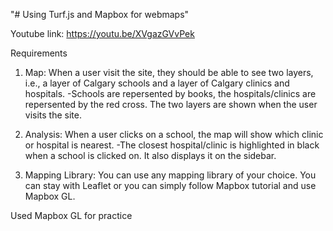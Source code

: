 "# Using Turf.js and Mapbox for webmaps" 

Youtube link: https://youtu.be/XVgazGVvPek

Requirements


1. Map: When a user visit the site, they should be able to see two layers, i.e., a layer of Calgary schools and a layer of Calgary clinics and hospitals.
-Schools are repersented by books, the hospitals/clinics are repersented by the red cross. The two layers are shown when the user visits the site.

2. Analysis: When a user clicks on a school, the map will show which 
clinic or hospital is nearest.
-The closest hospital/clinic is highlighted in black when a school is clicked on. It also displays it on the sidebar.

3. Mapping Library: You can use any mapping library of your choice. You can stay with Leaflet or you can simply follow Mapbox tutorial and use Mapbox GL.

Used Mapbox GL for practice


